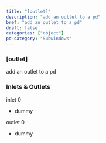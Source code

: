```yaml
---
title: "[outlet]"
description: "add an outlet to a pd"
bref: "add an outlet to a pd"
draft: false
categories: ["object"]
pd-category: "Subwindows"
---
```


### [outlet]

add an outlet to a pd

### Inlets & Outlets

inlet 0

 - dummy

outlet 0

 - dummy
 
